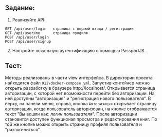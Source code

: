 
## Задание:
1. Реализуйте API:
```
GET /api/user/login   страница с формой входа / регистрации
GET /api/user/me      страница профиля
POST /api/user/login
POST /api/user/signup
```
2. Настройте локальную аутентификацию с помощью PassportJS.



## Тест:

Методы реализованы в части view интерфейса.
В директории проекта найходится файл `012\docker-compose.yml`.
Запустив контейнер можно открыть разработку в браузере http://localhost/.
Открывается страница авторизации, с которой нет возможности перейти без авторизации.
На ней доступны "авторизация" и "регистрация нового пользователя".
В верху, на панели меню, справа, кнопка `Авторизация` открывает страницу авторизации, когда пользователь авторизован, на кнопке отображается текст "Вы вошли как: *логин пользователя*".
После авторизации становится доступен функционал просмотра и редактирования книг.
По той же кнопке можно открыть страницу профиля пользователя и "разлогиниться".